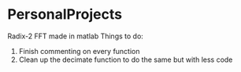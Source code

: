 # PersonalProjects
Radix-2 FFT made in matlab
Things to do: 
1. Finish commenting on every function
2. Clean up the decimate function to do the same but with less code
